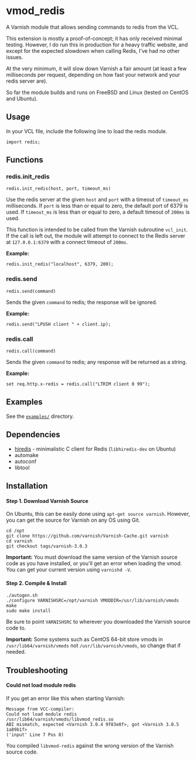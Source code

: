 vmod_redis
==========

A Varnish module that allows sending commands to redis from the VCL.

This extension is mostly a proof-of-concept; it has only received minimal testing. However, I do run this in production for a heavy traffic website, and except for the expected slowdown when calling Redis, I've had no other issues.

At the very minimum, it will slow down Varnish a fair amount (at least a few milliseconds per request, depending on how fast your network and your redis server are).

So far the module builds and runs on FreeBSD and Linux (tested on CentOS and Ubuntu).

Usage
-----

In your VCL file, include the following line to load the redis module.

```
import redis;
```

Functions
---------

### redis.init_redis

```
redis.init_redis(host, port, timeout_ms)
```

Use the redis server at the given `host` and `port` with a timeout of `timeout_ms` milliseconds. If `port` is less than or equal to zero, the default port of 6379 is used. If `timeout_ms` is less than or equal to zero, a default timeout of `200ms` is used.

This function is intended to be called from the Varnish subroutine `vcl_init`. If the call is left out, the module will attempt to connect to the Redis server at `127.0.0.1:6379` with a connect timeout of `200ms`.

**Example:**

```
redis.init_redis("localhost", 6379, 200);
```

### redis.send

```
redis.send(command)
```

Sends the given `command` to redis; the response will be ignored.

**Example:**

```
redis.send("LPUSH client " + client.ip);
```

### redis.call

```
redis.call(command)
```

Sends the given `command` to redis; any response will be returned as a string.

**Example:**

```
set req.http.x-redis = redis.call("LTRIM client 0 99");
```

Examples
--------

See the [`examples/`](/examples) directory.

Dependencies
------------

* [hiredis](https://github.com/redis/hiredis) - minimalistic C client for Redis (`libhiredis-dev` on Ubuntu)
* automake
* autoconf
* libtool

Installation
------------

#### Step 1. Download Varnish Source

On Ubuntu, this can be easily done using `apt-get source varnish`. However, you can get the source for Varnish on any OS using Git.

```
cd /opt
git clone https://github.com/varnish/Varnish-Cache.git varnish
cd varnish
git checkout tags/varnish-3.0.3
```

**Important:** You must download the same version of the Varnish source code as you have installed, or you'll get an error when loading the vmod. You can get your current version using `varnishd -V`.

#### Step 2. Compile & Install

```
./autogen.sh
./configure VARNISHSRC=/opt/varnish VMODDIR=/usr/lib/varnish/vmods
make
sudo make install
```

Be sure to point `VARNISHSRC` to wherever you downloaded the Varnish source code to.

**Important:** Some systems such as CentOS 64-bit store vmods in `/usr/lib64/varnish/vmods` not `/usr/lib/varnish/vmods`, so change that if needed.

Troubleshooting
---------------

#### Could not load module redis

If you get an error like this when starting Varnish:

```
Message from VCC-compiler:
Could not load module redis
/usr/lib64/varnish/vmods/libvmod_redis.so
ABI mismatch, expected <Varnish 3.0.4 9f83e8f>, got <Varnish 3.0.5 1a89b1f>
('input' Line 7 Pos 8)
```

You compiled `libvmod-redis` against the wrong version of the Varnish source code.
